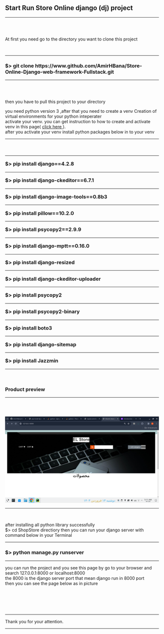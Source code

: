 <h2><strong> Start Run Store Online django (dj) project </strong></h2>


<hr>
<br><br>

<p> At first you need go to the directory you want to clone this project </p>
<br>

<hr>

<h3><strong> $> git clone https://www.github.com/AmirHBana/Store-Online-Django-web-framework-Fullstack.git </strong></h3>

<hr>

<br><br>

<p> then you have to pull this project to your directory<br>
  
   you need python version 3
    ,after that you need to create a venv Creation of virtual environments for your python inteperater<br>
  activate your venv. you can get instruction to how to create and activate venv in this page( <a href="https://docs.python.org/3/library/venv.html"> click here </a> ).<br>
  after you activate your venv install python packages below in to your venv
</p>

<hr>

<br>

<h3> <strong> <hr>
        $> pip install django==4.2.8 <br> <hr>
        $> pip install django-ckeditor==6.7.1 <br> <hr>
        $> pip install django-image-tools==0.8b3 <br> <hr>
        $> pip install pillow==10.2.0 <br> <hr>
        $> pip install psycopy2==2.9.9 <br> <hr>
        $> pip install django-mptt==0.16.0 <br> <hr>
        $> pip install django-resized <br> <hr>
        $> pip install django-ckeditor-uploader <br> <hr>
        $> pip install psycopy2 <br> <hr>
        $> pip install psycopy2-binary <br> <hr>
        $> pip install boto3 <br> <hr>
        $> pip install django-sitemap <br> <hr>
        $> pip install Jazzmin <br> <hr>

</strong> </h3>

<br>


<h3>Product preview </h3>
<hr>

<br><br>

<img src="https://github.com/AmirHBana/Store-Online-Django-web-framework-Fullstack/blob/main/Shopstore_django_project/pic1.png" alt="awd_main project" style="max-width: 100%; max-height: 70%;">

<br>

<hr>

<br>

<p> after installing all python library successfully <br>
    $> cd ShopStore directiory then
    you can run your django server with command below in your Terminal
</p>


<hr>

<h3> <strong>  $> python manage.py runserver </strong> </h3>

<hr>

<p> you can run the project and you see this page by go to your browser and search 127.0.0.1:8000 or localhost:8000 <br>
    the 8000 is the django server port that mean django run in 8000 port<br>
      then you can see the page below as in picture
</p>

<br>



<p> <br> <br> <hr>
    Thank you for your attention.
</p>

<hr>
